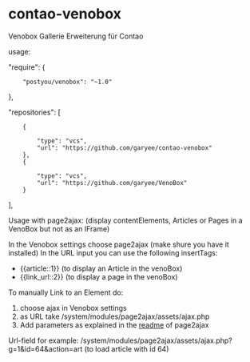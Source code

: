 contao-venobox
=====================
Venobox Gallerie Erweiterung für Contao

usage:

"require": {

        "postyou/venobox": "~1.0"
},


"repositories": [

        {
        
            "type": "vcs",
            "url": "https://github.com/garyee/contao-venobox"
        },
        {
        
            "type": "vcs",
            "url": "https://github.com/garyee/VenoBox"
        }
        
],
   
Usage with page2ajax: (display contentElements, Articles or Pages in a VenoBox but not as an IFrame)

In the Venobox settings choose page2ajax (make shure you have it installed)
In the URL input you can use the following insertTags:
 - {{article::1}} (to display an Article in the venoBox)
 - {{link_url::2}} (to display a page in the venoBox)
 
To manually Link to an Element do:

1. choose ajax in Venobox settings
2. as URL take  /system/modules/page2ajax/assets/ajax.php
3. Add parameters as explained in the [readme](https://github.com/garyee/contao-page2ajax/blob/master/README.md) of page2ajax

Url-field for example: /system/modules/page2ajax/assets/ajax.php?g=1&id=64&action=art (to load article with id 64)
